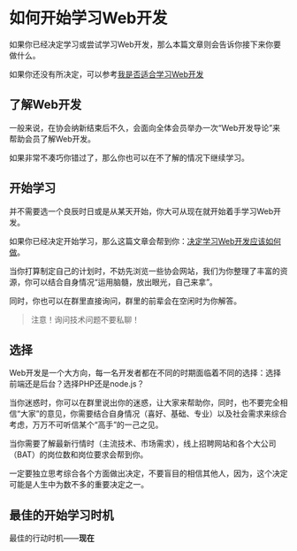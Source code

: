 # 如何开始学习Web开发

如果你已经决定学习或尝试学习Web开发，那么本篇文章则会告诉你接下来你要做什么。

如果你还没有所决定，可以参考[我是否适合学习Web开发](rightforme)

## 了解Web开发

一般来说，在协会纳新结束后不久，会面向全体会员举办一次“Web开发导论”来帮助会员了解Web开发。

如果非常不凑巧你错过了，那么你也可以在不了解的情况下继续学习。

## 开始学习

并不需要选一个良辰时日或是从某天开始，你大可从现在就开始着手学习Web开发。

如果你已经决定开始学习，那么这篇文章会帮到你：[决定学习Web开发应该如何做](http://pea.nutjs.com/e464)。

当你打算制定自己的计划时，不妨先浏览一些协会网站，我们为你整理了丰富的资源，你可以结合自身情况“运用脑髓，放出眼光，自己来拿”。

同时，你也可以在群里直接询问，群里的前辈会在空闲时为你解答。

> 注意！询问技术问题不要私聊！

## 选择

Web开发是一个大方向，每一名开发者都在不同的时期面临着不同的选择：选择前端还是后台？选择PHP还是node.js？

当你迷惑时，你可以在群里说出你的迷惑，让大家来帮助你，同时，也不要完全相信“大家”的意见，你需要结合自身情况（喜好、基础、专业）以及社会需求来综合考虑，万万不可听信某个“高手”的一己之见。

当你需要了解最新行情时（主流技术、市场需求），线上招聘网站和各个大公司（BAT）的岗位数和岗位要求会帮到你。

一定要独立思考综合各个方面做出决定，不要盲目的相信其他人，因为，这个决定可能是人生中为数不多的重要决定之一。

## 最佳的开始学习时机

最佳的行动时机——**现在**



